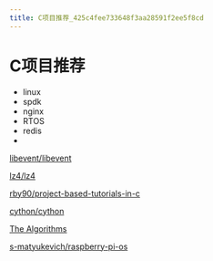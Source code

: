 ```yaml
---
title: C项目推荐_425c4fee733648f3aa28591f2ee5f8cd
---
```


# C项目推荐

- linux
- spdk
- nginx
- RTOS
- redis
- 

[libevent/libevent](https://github.com/libevent/libevent)

[lz4/lz4](https://github.com/lz4/lz4)

[rby90/project-based-tutorials-in-c](https://github.com/rby90/project-based-tutorials-in-c)

[cython/cython](https://github.com/cython/cython)

[The Algorithms](https://github.com/TheAlgorithms)

[s-matyukevich/raspberry-pi-os](https://github.com/s-matyukevich/raspberry-pi-os)